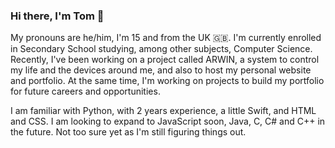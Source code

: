 ### Hi there, I'm Tom 👋

My pronouns are he/him, I'm 15 and from the UK 🇬🇧. I'm currently enrolled in Secondary School studying, among other subjects, Computer Science. Recently, I've been working on a project called ARWIN, a system to control my life and the devices around me, and also to host my personal website and portfolio. At the same time, I'm working on projects to build my portfolio for future careers and opportunities.

I am familiar with Python, with 2 years experience, a little Swift, and HTML and CSS. I am looking to expand to JavaScript soon, Java, C, C# and C++ in the future. Not too sure yet as I'm still figuring things out.
